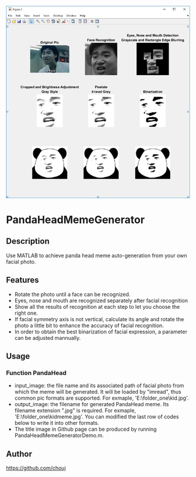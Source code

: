 ![Title Image](https://github.com/chouj/PandaHeadMemeGenerator/blob/master/GeshenMemeTitleImage.jpg?raw=true)

# PandaHeadMemeGenerator

## Description

Use MATLAB to achieve panda head meme auto-generation from your own facial photo.

## Features

 - Rotate the photo until a face can be recognized.
 - Eyes, nose and mouth are recognized separately after facial recognition
 - Show all the results of recognition at each step to let you choose the right one.
 - If facial symmetry axis is not vertical, calculate its angle and rotate the photo a little bit to enhance the accuracy of facial  recognition.
 - In order to obtain the best binarization of facial expression, a parameter can be adjusted mannually.

## Usage

### Function PandaHead
 - input_image: the file name and its associated path of facial photo from which the meme will be generated. It will be loaded by "imread", thus common pic formats are supported. For exmaple, 'E:\folder_one\kid.jpg'.
 - output_image: the filename for generated PandaHead meme. Its filename extension ".jpg" is required. For exmaple, 'E:\folder_one\kidmeme.jpg'. You can modified the last row of codes below to write it into other formats.
 - The title image in Github page can be produced by running PandaHeadMemeGeneratorDemo.m.

## Author 
https://github.com/chouj

